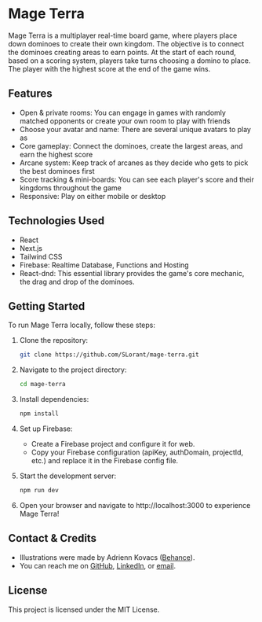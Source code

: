 # Mage Terra

Mage Terra is a multiplayer real-time board game, where players place down dominoes to create their own kingdom. The objective is to connect the dominoes creating areas to earn points. At the start of each round, based on a scoring system, players take turns choosing a domino to place. The player with the highest score at the end of the game wins.

## Features

- Open & private rooms: You can engage in games with randomly matched opponents or create your own room to play with friends
- Choose your avatar and name: There are several unique avatars to play as
- Core gameplay: Connect the dominoes, create the largest areas, and earn the highest score
- Arcane system: Keep track of arcanes as they decide who gets to pick the best dominoes first
- Score tracking & mini-boards: You can see each player's score and their kingdoms throughout the game
- Responsive: Play on either mobile or desktop

## Technologies Used

- React
- Next.js
- Tailwind CSS
- Firebase: Realtime Database, Functions and Hosting
- React-dnd: This essential library provides the game's core mechanic, the drag and drop of the dominoes.

## Getting Started

To run Mage Terra locally, follow these steps:

1. Clone the repository:

   ```bash
   git clone https://github.com/SLorant/mage-terra.git
   ```

2. Navigate to the project directory:

   ```bash
   cd mage-terra
   ```

3. Install dependencies:

   ```bash
   npm install
   ```

4. Set up Firebase:

   - Create a Firebase project and configure it for web.
   - Copy your Firebase configuration (apiKey, authDomain, projectId, etc.) and replace it in the Firebase config file.

5. Start the development server:

   ```bash
   npm run dev
   ```

6. Open your browser and navigate to http://localhost:3000 to experience Mage Terra!

## Contact & Credits

- Illustrations were made by Adrienn Kovacs ([Behance](https://www.behance.net/adriennkovcs2)).
- You can reach me on [GitHub](https://github.com/SLorant), [LinkedIn](https://www.linkedin.com/in/l%C3%B3r%C3%A1nt-sutus-a32123238/), or [email](mailto:contact.mageterra@gmail.com).

## License

This project is licensed under the MIT License.
